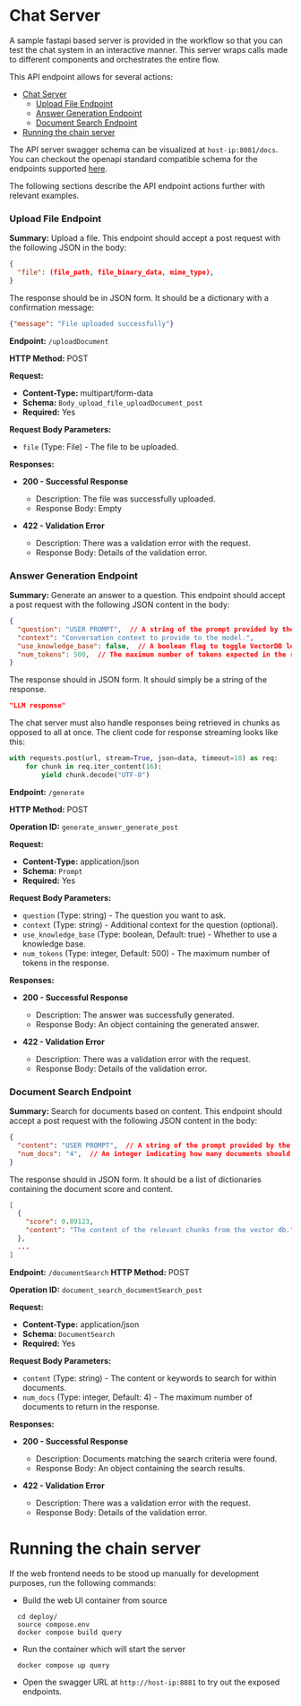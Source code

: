 
# Chat Server
A sample fastapi based server is provided in the workflow so that you can test the chat system in an interactive manner.
This server wraps calls made to different components and orchestrates the entire flow.

This API endpoint allows for several actions:
- [Chat Server](#chat-server)
    - [Upload File Endpoint](#upload-file-endpoint)
    - [Answer Generation Endpoint](#answer-generation-endpoint)
    - [Document Search Endpoint](#document-search-endpoint)
- [Running the chain server](#running-the-chain-server)

The API server swagger schema can be visualized at ``host-ip:8081/docs``.
You can checkout the openapi standard compatible schema for the endpoints supported [here](../chain_server/openapi_schema.json).

The following sections describe the API endpoint actions further with relevant examples.

### Upload File Endpoint
**Summary:** Upload a file. This endpoint should accept a post request with the following JSON in the body:

```json
{
  "file": (file_path, file_binary_data, mime_type),
}
```

The response should be in JSON form. It should be a dictionary with a confirmation message:

```json
{"message": "File uploaded successfully"}
```

**Endpoint:** ``/uploadDocument``

**HTTP Method:** POST

**Request:**

- **Content-Type:** multipart/form-data
- **Schema:** ``Body_upload_file_uploadDocument_post``
- **Required:** Yes

**Request Body Parameters:**
- ``file`` (Type: File) - The file to be uploaded.

**Responses:**
- **200 - Successful Response**

  - Description: The file was successfully uploaded.
  - Response Body: Empty

- **422 - Validation Error**

  - Description: There was a validation error with the request.
  - Response Body: Details of the validation error.



### Answer Generation Endpoint
**Summary:** Generate an answer to a question. This endpoint should accept a post request with the following JSON content in the body:

```json
{
  "question": "USER PROMPT",  // A string of the prompt provided by the user
  "context": "Conversation context to provide to the model.",
  "use_knowledge_base": false,  // A boolean flag to toggle VectorDB lookups
  "num_tokens": 500,  // The maximum number of tokens expected in the response.
}
```

The response should in JSON form. It should simply be a string of the response.

```json
"LLM response"
```

The chat server must also handle responses being retrieved in chunks as opposed to all at once. The client code for response streaming looks like this:

```python
with requests.post(url, stream=True, json=data, timeout=10) as req:
    for chunk in req.iter_content(16):
        yield chunk.decode("UTF-8")
```

**Endpoint:** ``/generate``

**HTTP Method:** POST

**Operation ID:** ``generate_answer_generate_post``

**Request:**

- **Content-Type:** application/json
- **Schema:** ``Prompt``
- **Required:** Yes

**Request Body Parameters:**

-  ``question`` (Type: string) - The question you want to ask.
- ``context`` (Type: string) - Additional context for the question (optional).
- ``use_knowledge_base`` (Type: boolean, Default: true) - Whether to use a knowledge base.
- ``num_tokens`` (Type: integer, Default: 500) - The maximum number of tokens in the response.

**Responses:**

- **200 - Successful Response**

  - Description: The answer was successfully generated.
  - Response Body: An object containing the generated answer.

- **422 - Validation Error**

  - Description: There was a validation error with the request.
  - Response Body: Details of the validation error.

### Document Search Endpoint
**Summary:** Search for documents based on content. This endpoint should accept a post request with the following JSON content in the body:

```json
{
  "content": "USER PROMPT",  // A string of the prompt provided by the user
  "num_docs": "4",  // An integer indicating how many documents should be returned
}
```

The response should in JSON form. It should be a list of dictionaries containing the document score and content.

```json
[
  {
    "score": 0.89123,
    "content": "The content of the relevant chunks from the vector db.",
  },
  ...
]
```


**Endpoint:** ``/documentSearch``
**HTTP Method:** POST

**Operation ID:** ``document_search_documentSearch_post``

**Request:**

- **Content-Type:** application/json
- **Schema:** ``DocumentSearch``
- **Required:** Yes

**Request Body Parameters:**

- ``content`` (Type: string) - The content or keywords to search for within documents.
- ``num_docs`` (Type: integer, Default: 4) - The maximum number of documents to return in the response.

**Responses:**

- **200 - Successful Response**

  - Description: Documents matching the search criteria were found.
  - Response Body: An object containing the search results.

- **422 - Validation Error**

  - Description: There was a validation error with the request.
  - Response Body: Details of the validation error.


# Running the chain server
If the web frontend needs to be stood up manually for development purposes, run the following commands:

- Build the web UI container from source
```
  cd deploy/
  source compose.env
  docker compose build query
```
- Run the container which will start the server
```
  docker compose up query
```

- Open the swagger URL at ``http://host-ip:8081`` to try out the exposed endpoints.